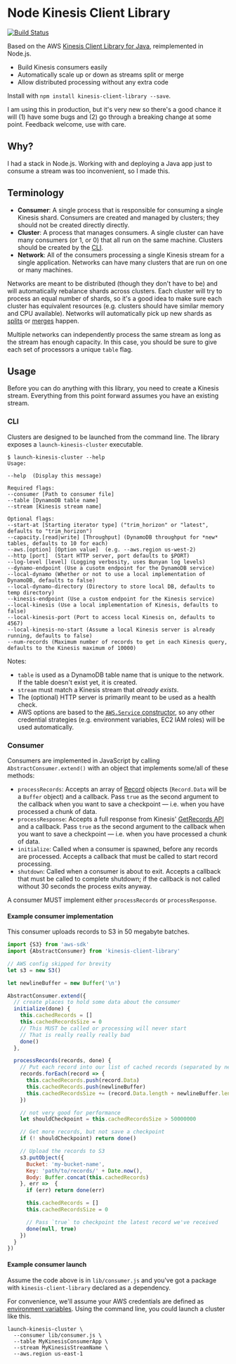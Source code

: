 # Node Kinesis Client Library

[![Build Status](https://travis-ci.org/evansolomon/nodejs-kinesis-client-library.svg?branch=master)](https://travis-ci.org/evansolomon/nodejs-kinesis-client-library)

Based on the AWS [Kinesis Client Library for Java](https://github.com/awslabs/amazon-kinesis-client), reimplemented in Node.js.

* Build Kinesis consumers easily
* Automatically scale up or down as streams split or merge
* Allow distributed processing without any extra code

Install with `npm install kinesis-client-library --save`.

I am using this in production, but it's very new so there's a good chance it will (1) have some bugs and (2) go through a breaking change at some point. Feedback welcome, use with care.

## Why?

I had a stack in Node.js. Working with and deploying a Java app just to consume a stream was too inconvenient, so I made this.


## Terminology

* **Consumer**: A single process that is responsible for consuming a single Kinesis shard. Consumers are created and managed by clusters; they should not be created directly directly.
* **Cluster**: A process that manages consumers. A single cluster can have many consumers (or 1, or 0) that all run on the same machine.  Clusters should be created by the [CLI](#cli).
* **Network**: All of the consumers processing a single Kinesis stream for a single application. Networks can have many clusters that are run on one or many machines.


Networks are meant to be distributed (though they don't have to be) and will automatically rebalance shards across clusters. Each cluster will try to process an equal number of shards, so it's a good idea to make sure each cluster has equivalent resources (e.g. clusters should have similar memory and CPU available). Networks will automatically pick up new shards as [splits](http://docs.aws.amazon.com/kinesis/latest/APIReference/API_SplitShard.html) or [merges](http://docs.aws.amazon.com/kinesis/latest/APIReference/API_MergeShards.html) happen.

Multiple networks can independently process the same stream as long as the stream has enough capacity. In this case, you should be sure to give each set of processors a unique `table` flag.


## Usage

Before you can do anything with this library, you need to create a Kinesis stream. Everything from this point forward assumes you have an existing stream.


### CLI

Clusters are designed to be launched from the command line.  The library exposes a `launch-kinesis-cluster` executable.

```
$ launch-kinesis-cluster --help
Usage:

--help  (Display this message)

Required flags:
--consumer [Path to consumer file]
--table [DynamoDB table name]
--stream [Kinesis stream name]

Optional flags:
--start-at [Starting iterator type] ("trim_horizon" or "latest", defaults to "trim_horizon")
--capacity.[read|write] [Throughput] (DynamoDB throughput for *new* tables, defaults to 10 for each)
--aws.[option] [Option value]  (e.g. --aws.region us-west-2)
--http [port]  (Start HTTP server, port defaults to $PORT)
--log-level [level] (Logging verbosity, uses Bunyan log levels)
--dynamo-endpoint (Use a cusotm endpoint for the DynamoDB service)
--local-dynamo (Whether or not to use a local implementation of DynamoDB, defaults to false)
--local-dynamo-directory (Directory to store local DB, defaults to temp directory)
--kinesis-endpoint (Use a custom endpoint for the Kinesis service)
--local-kinesis (Use a local implementation of Kinesis, defaults to false)
--local-kinesis-port (Port to access local Kinesis on, defaults to 4567)
--local-kinesis-no-start (Assume a local Kinesis server is already running, defaults to false)
--num-records (Maximum number of records to get in each Kinesis query, defaults to the Kinesis maximum of 10000)
```

Notes:
* `table` is used as a DynamoDB table name that is unique to the network. If the table doesn't exist yet, it is created.
* `stream` must match a Kinesis stream that *already exists*.
* The (optional) HTTP server is primarily meant to be used as a health check.
* AWS options are based to the [`AWS.Service` constructor](http://docs.aws.amazon.com/AWSJavaScriptSDK/latest/AWS/Service.html), so any other credential strategies (e.g. environment variables, EC2 IAM roles) will be used automatically.


### Consumer

Consumers are implemented in JavaScript by calling `AbstractConsumer.extend()` with an object that implements some/all of these methods:

* `processRecords`: Accepts an array of [Record](http://docs.aws.amazon.com/kinesis/latest/APIReference/API_Record.html) objects (`Record.Data` will be a `Buffer` object) and a callback. Pass `true` as the second argument to the callback when you want to save a checkpoint — i.e. when you have processed a chunk of data.
* `processResponse`: Accepts a full response from Kinesis' [GetRecords API](http://docs.aws.amazon.com/kinesis/latest/APIReference/API_GetRecords.html) and a callback. Pass `true` as the second argument to the callback when you want to save a checkpoint — i.e. when you have processed a chunk of data.
* `initialize`: Called when a consumer is spawned, before any records are processed. Accepts a callback that must be called to start record processing.
* `shutdown`: Called when a consumer is about to exit. Accepts a callback that must be called to complete shutdown; if the callback is not called without 30 seconds the process exits anyway.

A consumer MUST implement either `processRecords` or `processResponse`.

#### Example consumer implementation

This consumer uploads records to S3 in 50 megabyte batches.

```js
import {S3} from 'aws-sdk'
import {AbstractConsumer} from 'kinesis-client-library'

// AWS config skipped for brevity
let s3 = new S3()

let newlineBuffer = new Buffer('\n')

AbstractConsumer.extend({
  // create places to hold some data about the consumer
  initialize(done) {
    this.cachedRecords = []
    this.cachedRecordsSize = 0
    // This MUST be called or processing will never start
    // That is really really really bad
    done()
  },

  processRecords(records, done) {
    // Put each record into our list of cached records (separated by newlines) and update the size
    records.forEach(record => {
      this.cachedRecords.push(record.Data)
      this.cachedRecords.push(newlineBuffer)
      this.cachedRecordsSize += (record.Data.length + newlineBuffer.length)
    })

    // not very good for performance
    let shouldCheckpoint = this.cachedRecordsSize > 50000000

    // Get more records, but not save a checkpoint
    if (! shouldCheckpoint) return done()

    // Upload the records to S3
    s3.putObject({
      Bucket: 'my-bucket-name',
      Key: 'path/to/records/' + Date.now(),
      Body: Buffer.concat(this.cachedRecords)
    }, err =>  {
      if (err) return done(err)

      this.cachedRecords = []
      this.cachedRecordsSize = 0

      // Pass `true` to checkpoint the latest record we've received
      done(null, true)
    })
  }
})
```

#### Example consumer launch

Assume the code above is in `lib/consumer.js` and you've got a package with `kinesis-client-library` declared as a dependency.

For convenience, we'll assume your AWS credentials are defined as [environment variables](http://docs.aws.amazon.com/AWSJavaScriptSDK/latest/AWS/EnvironmentCredentials.html). Using the command line, you could launch a cluster like this.

```
launch-kinesis-cluster \
  --consumer lib/consumer.js \
  --table MyKinesisConsumerApp \
  --stream MyKinesisStreamName \
  --aws.region us-east-1
```
